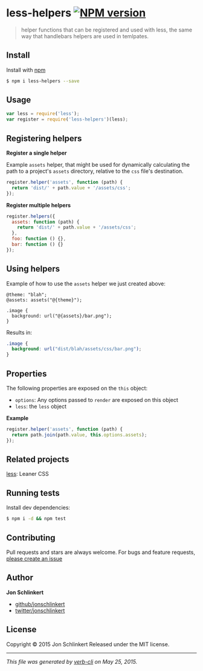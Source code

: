 # less-helpers [![NPM version](https://badge.fury.io/js/less-helpers.svg)](http://badge.fury.io/js/less-helpers)

> helper functions that can be registered and used with less, the same way that handlebars helpers are used in temlpates.

## Install

Install with [npm](https://www.npmjs.com/)

```sh
$ npm i less-helpers --save
```

## Usage

```js
var less = require('less');
var register = require('less-helpers')(less);
```

## Registering helpers

**Register a single helper**

Example `assets` helper, that might be used for dynamically calculating the path to a project's `assets` directory, relative to the `css` file's destination.

```js
register.helper('assets', function (path) {
  return 'dist/' + path.value + '/assets/css';
});
```

**Register multiple helpers**

```js
register.helpers({
  assets: function (path) {
    return 'dist/' + path.value + '/assets/css';
  },
  foo: function () {},
  bar: function () {}
});
```

## Using helpers

Example of how to use the `assets` helper we just created above:

```less
@theme: "blah";
@assets: assets("@{theme}");

.image {
  background: url("@{assets}/bar.png");
}
```

Results in:

```css
.image {
  background: url("dist/blah/assets/css/bar.png");
}
```

## Properties

The following properties are exposed on the `this` object:

* `options`: Any options passed to `render` are exposed on this object
* `less`: the `less` object

**Example**

```js
register.helper('assets', function (path) {
  return path.join(path.value, this.options.assets);
});
```

## Related projects

[less](http://lesscss.org): Leaner CSS

## Running tests

Install dev dependencies:

```sh
$ npm i -d && npm test
```

## Contributing

Pull requests and stars are always welcome. For bugs and feature requests, [please create an issue](https://github.com/jonschlinkert/less-helpers/issues/new)

## Author

**Jon Schlinkert**

+ [github/jonschlinkert](https://github.com/jonschlinkert)
+ [twitter/jonschlinkert](http://twitter.com/jonschlinkert)

## License

Copyright © 2015 Jon Schlinkert
Released under the MIT license.

***

_This file was generated by [verb-cli](https://github.com/assemble/verb-cli) on May 25, 2015._